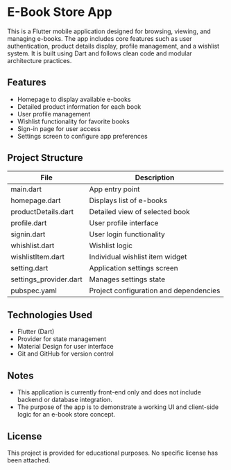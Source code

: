 # E-Book Store App

This is a Flutter mobile application designed for browsing, viewing, and managing e-books. The app includes core features such as user authentication, product details display, profile management, and a wishlist system. It is built using Dart and follows clean code and modular architecture practices.

## Features

- Homepage to display available e-books
- Detailed product information for each book
- User profile management
- Wishlist functionality for favorite books
- Sign-in page for user access
- Settings screen to configure app preferences

## Project Structure

| File                    | Description                               |
|-------------------------|-------------------------------------------|
| main.dart               | App entry point                           |
| homepage.dart           | Displays list of e-books                  |
| productDetails.dart     | Detailed view of selected book            |
| profile.dart            | User profile interface                    |
| signin.dart             | User login functionality                  |
| whishlist.dart          | Wishlist logic                            |
| wishlistItem.dart       | Individual wishlist item widget           |
| setting.dart            | Application settings screen               |
| settings_provider.dart  | Manages settings state                    |
| pubspec.yaml            | Project configuration and dependencies    |

## Technologies Used

- Flutter (Dart)
- Provider for state management
- Material Design for user interface
- Git and GitHub for version control


## Notes

- This application is currently front-end only and does not include backend or database integration.
- The purpose of the app is to demonstrate a working UI and client-side logic for an e-book store concept.

## License
This project is provided for educational purposes. No specific license has been attached.
